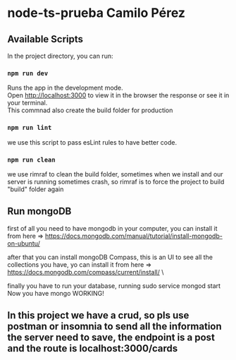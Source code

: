 # node-ts-prueba Camilo Pérez

## Available Scripts

In the project directory, you can run:

### `npm run dev`

Runs the app in the development mode.\
Open [http://localhost:3000](http://localhost:3000) to view it in the browser the response or see it in your terminal.\
This commnad also create the build folder for production

### `npm run lint`
we use this script to pass esLint rules to have better code.

### `npm run clean`
we use rimraf to clean the build folder, sometimes when we install and our server is running sometimes crash, so rimraf is to force the project to build "build" folder again

## Run mongoDB
first of all you need to have mongodb in your computer, you can install it from here => https://docs.mongodb.com/manual/tutorial/install-mongodb-on-ubuntu/ 

after that you can install mongoDB Compass, this is an UI to see all the collections you have, yo can install it from here => https://docs.mongodb.com/compass/current/install/ \

finally you have to run your database, running sudo service mongod start\
Now you have mongo WORKING!

## In this project we have a crud, so pls use postman or insomnia to send all the information the server need to save, the endpoint is a post and the route is localhost:3000/cards




